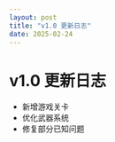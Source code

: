 ```yaml
---
layout: post
title: "v1.0 更新日志"
date: 2025-02-24
---
```


# v1.0 更新日志

- 新增游戏关卡
- 优化武器系统
- 修复部分已知问题
